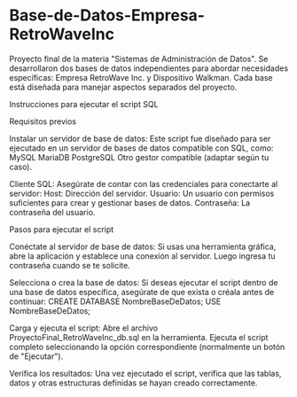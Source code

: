 # Base-de-Datos-Empresa-RetroWaveInc
Proyecto final de la materia "Sistemas de Administración de Datos". 
Se desarrollaron dos bases de datos independientes para abordar necesidades específicas: Empresa RetroWave Inc. y Dispositivo Walkman. Cada base está diseñada para manejar aspectos separados del proyecto.

Instrucciones para ejecutar el script SQL

Requisitos previos

Instalar un servidor de base de datos:
  Este script fue diseñado para ser ejecutado en un servidor de bases de datos compatible con SQL, como:
  MySQL
  MariaDB
  PostgreSQL
  Otro gestor compatible (adaptar según tu caso).

Cliente SQL:
  Asegúrate de contar con las credenciales para conectarte al servidor:
  Host: Dirección del servidor.
  Usuario: Un usuario con permisos suficientes para crear y gestionar bases de datos.
  Contraseña: La contraseña del usuario.

Pasos para ejecutar el script

Conéctate al servidor de base de datos:
  Si usas una herramienta gráfica, abre la aplicación y establece una conexión al servidor.
  Luego ingresa tu contraseña cuando se te solicite.

Selecciona o crea la base de datos:
  Si deseas ejecutar el script dentro de una base de datos específica, asegúrate de que exista o créala antes de continuar:
  CREATE DATABASE NombreBaseDeDatos;
  USE NombreBaseDeDatos;

Carga y ejecuta el script:
  Abre el archivo ProyectoFinal_RetroWaveInc_db.sql en la herramienta.
  Ejecuta el script completo seleccionando la opción correspondiente (normalmente un botón de "Ejecutar").

Verifica los resultados:
  Una vez ejecutado el script, verifica que las tablas, datos y otras estructuras definidas se hayan creado correctamente.

